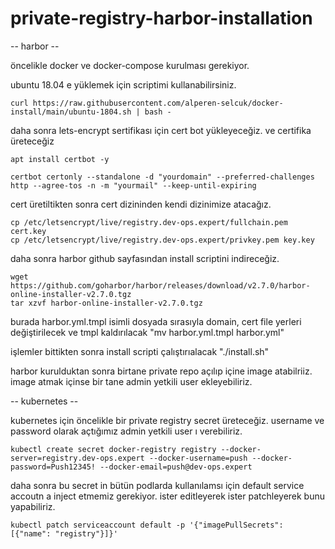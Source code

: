 # private-registry-harbor-installation

-- harbor --

öncelikle docker ve docker-compose kurulması gerekiyor.

ubuntu 18.04 e yüklemek için scriptimi kullanabilirsiniz.

```curl https://raw.githubusercontent.com/alperen-selcuk/docker-install/main/ubuntu-1804.sh | bash -```

daha sonra lets-encrypt sertifikası için cert bot yükleyeceğiz. ve certifika üreteceğiz

```
apt install certbot -y

certbot certonly --standalone -d "yourdomain" --preferred-challenges http --agree-tos -n -m "yourmail" --keep-until-expiring
```

cert üretiltikten sonra cert dizininden kendi dizinimize atacağız.

```
cp /etc/letsencrypt/live/registry.dev-ops.expert/fullchain.pem cert.key
cp /etc/letsencrypt/live/registry.dev-ops.expert/privkey.pem key.key
```

daha sonra harbor github sayfasından install scriptini indireceğiz.

```
wget https://github.com/goharbor/harbor/releases/download/v2.7.0/harbor-online-installer-v2.7.0.tgz
tar xzvf harbor-online-installer-v2.7.0.tgz
```

burada harbor.yml.tmpl isimli dosyada sırasıyla domain, cert file yerleri değiştirilecek ve tmpl kaldırılacak "mv harbor.yml.tmpl harbor.yml"

işlemler bittikten sonra install scripti çalıştırıalacak "./install.sh"

harbor kurulduktan sonra birtane private repo açılıp içine image atabilriiz. image atmak içinse bir tane admin yetkili user ekleyebiliriz.

-- kubernetes -- 

kubernetes için öncelikle bir private registry secret üreteceğiz. username ve password olarak açtığımız admin yetkili user ı verebiliriz.

```
kubectl create secret docker-registry registry --docker-server=registry.dev-ops.expert --docker-username=push --docker-password=Push12345! --docker-email=push@dev-ops.expert
```

daha sonra bu secret in bütün podlarda kullanılamsı için default service accoutn a inject etmemiz gerekiyor. ister editleyerek ister patchleyerek bunu yapabiliriz.

```
kubectl patch serviceaccount default -p '{"imagePullSecrets": [{"name": "registry"}]}'
```
